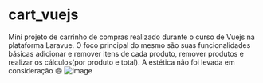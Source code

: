 # cart_vuejs

Mini projeto de carrinho de compras realizado durante o curso de Vuejs na plataforma Laravue.
O foco principal do mesmo são suas funcionalidades básicas adicionar e remover itens de cada produto, remover produtos e realizar os cálculos(por produto e total).
A estética não foi levada em consideração 😅
![image](https://user-images.githubusercontent.com/73074292/211904774-a96d9e63-1d16-4aa4-aa60-dcdbf752505a.png)

